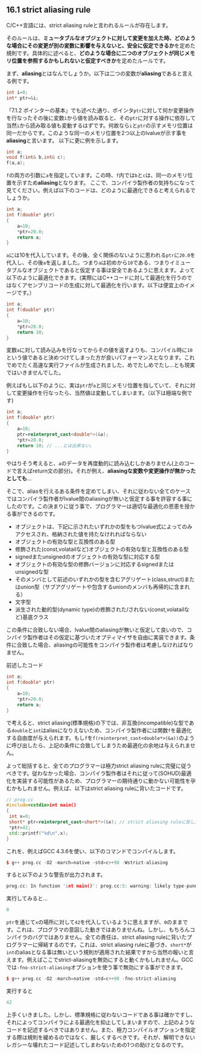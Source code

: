 ## 16.1 strict aliasing rule

C/C++言語には、strict aliasing ruleと言われるルールが存在します。

そのルールは、**ミュータブルなオブジェクトに対して変更を加えた時、どのような場合にその変更が別の変数に影響を与えないと、安全に仮定できるか**を定めた規則です。具体的に述べると、**どのような場合に二つのオブジェクトが同じメモリ位置を参照するかもしれないと仮定すべきか**を定めたルールです。

まず、**aliasing**とはなんでしょうか。以下は二つの変数が**aliasing**であると言える例です。
```cpp
int i=0;
int* ptr=&i;
```
「7.1.2 ポインターの基本」でも述べた通り、ポインタ`ptr`に対して何か変更操作を行なったその後に変数`i`から値を読み取ると、その`ptr`に対する操作に依存して当然`i`から読み取る値も変動するはずです。何故なら`i`と`ptr`の示すメモリ位置は同一だからです。このような同一のメモリ位置を2つ以上のlvalueが示す事を**aliasing**と言います。
以下に更に例を示します。
```cpp
int a;
void f(int& b,int& c);
f(a,a);
```
`f`の両方の引数に`a`を指定しています。この時、`f`内では`b`と`c`は、同一のメモリ位置を示すため**aliasing**となります。
ここで、コンパイラ製作者の気持ちになって見てください。例えば以下のコードは、どのように最適化できると考えられるでしょうか。
```cpp
int a;
int f(double* ptr)
{
    a=10;
    *ptr=20.0;
    return a;
}
```
`a`には10を代入しています。その後、全く関係のないように思われる`ptr`に`20.0`を代入し、その後`a`を返しました。つまり`a`は初めから`10`である、つまりイミュータブルなオブジェクトであると仮定する事は安全であるように思えます。よって以下のように最適化できます。(実際にはC++コードに対して最適化を行うのではなくアセンブリコードの生成に対して最適化を行います。以下は便宜上のイメージです。）
```cpp
int a;
int f(double* ptr)
{
    a=10;
    *ptr=20.0;
    return 10;
}
```
変数`a`に対して読み込みを行なってからその値を返すよりも、コンパイル時に`10`という値であると決めつけてしまった方が良いパフォーマンスとなります。これでめでたく高速な実行ファイルが生成されました、めでたしめでたし...とも現実ではいきませんでした。

例えばもし以下のように、実は`ptr`が`a`と同じメモリ位置を指していて、それに対して変更操作を行なったら、当然値は変動してしまいます。（以下は極端な例です)
```cpp
int a;
int f(double* ptr)
{
    a=10;
    ptr=reinterpret_cast<double*>(&a);
    *ptr=20.0;
    return 10; // ...とは出来ない。
}
```
やはりそう考えると、`a`のデータを再度動的に読み込むしかありません(上のコードで言えばreturn文の部分)。それが例え、**aliasingな変数や変更操作が無かったとしても**...

そこで、aliasを行えるある条件を定めてしまい、それに従わない全てのケースではコンパイラ製作者がlvalue間のaliasingが無いと仮定する事を許容する事にしたのです。この決まりに従う事で、プログラマーは適切な最適化の恩恵を授かる事ができるのです。

* オブジェクトは、下記に示されたいずれかの型をもつlvalue式によってのみアクセスされ、格納された値を持たなけれればならない
 * オブジェクトの有効な型と互換性のある型
 * 修飾された(const,volatailなど)オブジェクトの有効な型と互換性のある型
 * signedまたunsignedのオブジェクトの有効な型に対応する型
 * オブジェクトの有効な型の修飾バージョンに対応するsignedまたはunsignedな型
 * そのメンバとして前述のいずれかの型を含むアグリゲート(class,struct)またはunion型（サブアグリゲートや包含するunionのメンバも再帰的に含まれる）
 * 文字型
 * 派生された動的型(dynamic type)の修飾された/されない(const,volatailなど)基底クラス

この条件に合致しない場合、lvalue間のaliasingが無いと仮定して良いので、コンパイラ製作者はその仮定に基づいたオプティマイザを自由に実装できます。条件に合致した場合、aliasingの可能性をコンパイラ製作者は考慮しなければなりません。

前述したコード
```cpp
int a;
int f(double* ptr)
{
    a=10;
    *ptr=20.0;
    return a;
}
```
で考えると、strict aliasing(標準規格)の下では、非互換(incompatible)な型である`double`と`int`はaliasになりえないため、コンパイラ製作者には関数`f`を最適化する自由度が与えられます。もし`f`を`f(reinterpret_cast<double*>(&a))`のように呼び出したら、上記の条件に合致してしまうため最適化の余地は与えられません。

よって総括すると、全てのプログラマーは極力strict aliasing ruleに完璧に従うべきです。従わなかった場合、コンパイラ製作者はそれに従って(SOHUD)最適化を実装する可能性があるため、プログラマーの期待通りに動かない可能性を孕むかもしれません。例えば、以下はstrict aliasing ruleに背いたコードです。
```cpp
// prog.cc
#include<cstdio>int main()
{
 int x=0;
 short* ptr=reinterpret_cast<short*>(&x); // strict aliasing ruleに反したコード
 *ptr=42;
 std::printf("%d\n",x);
}
```
これを、例えばGCC 4.3.6を使い、以下のコマンドでコンパイルします。
```cpp
$ g++ prog.cc -O2 -march=native -std=c++98 -Wstrict-aliasing
```
すると以下のような警告が出力されます。
```cpp
prog.cc: In function 'int main()': prog.cc:5: warning: likely type-punning may break strict-aliasing rules: object '*ptr' of main type 'short int' is referenced at or around prog.cc:6 and may be aliased to object 'x' of main type 'int' which is referenced at or around prog.cc:4.
```
実行してみると...
```cpp
0
```
`ptr`を通じて`x`の場所に対して`42`を代入しているように思えますが、`0`のままです。これは、プログラマの意図した動きではありませんね。しかし、もちろんコンパイラのバグではありません。全ての責任は、strict aliasing ruleに背いたプログラマーに帰結するのです。これは、strict aliasing ruleに基づき、`short*`が`int`のaliasとなる事は無いという規則が適用された結果ですから当然の報いと言えます。例えばここでstrict-aliasingを無効にすると動くかもしれません。GCCでは`-fno-strict-aliasing`オプションを使う事で無効にする事ができます。
```cpp
$ g++ prog.cc -O2 -march=native -std=c++98 -fno-strict-aliasing
```
実行すると
```cpp
42
```
上手くいきました。しかし、標準規格に従わないコードである事は確かですし、それによってコンパイラによる最適化を抑止してしまいますので、上記のようなコードを記述するべきではありません。また、極力コンパイルオプションを指定する際は規則を緩めるのではなく、厳しくするべきです。それが、解明できないレガシーな壊れたコード記述してしまわないための1つの助けとなるのです。